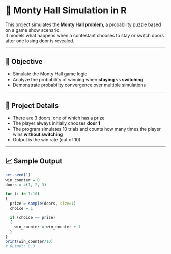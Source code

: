 # 🚪 Monty Hall Simulation in R

This project simulates the **Monty Hall problem**, a probability puzzle based on a game show scenario.  
It models what happens when a contestant chooses to stay or switch doors after one losing door is revealed.

---

## 🎯 Objective

- Simulate the Monty Hall game logic
- Analyze the probability of winning when **staying** vs **switching**
- Demonstrate probability convergence over multiple simulations

---

## 📄 Project Details

- There are 3 doors, one of which has a prize
- The player always initially chooses **door 1**
- The program simulates 10 trials and counts how many times the player wins **without switching**
- Output is the win rate (out of 10)

---

## 📈 Sample Output

```r
set.seed(1)
win_counter = 0
doors = c(1, 2, 3)

for (i in 1:10)
{
  prize = sample(doors, size=1)
  choice = 1
  
  if (choice == prize)
  {
    win_counter = win_counter + 1
  }
}
print(win_counter/10)
# Output: 0.3
